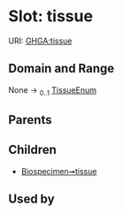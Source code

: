 
# Slot: tissue




URI: [GHGA:tissue](https://w3id.org/GHGA/tissue)


## Domain and Range

None &#8594;  <sub>0..1</sub> [TissueEnum](TissueEnum.md)

## Parents


## Children

 *  [Biospecimen➞tissue](Biospecimen_tissue.md)

## Used by


